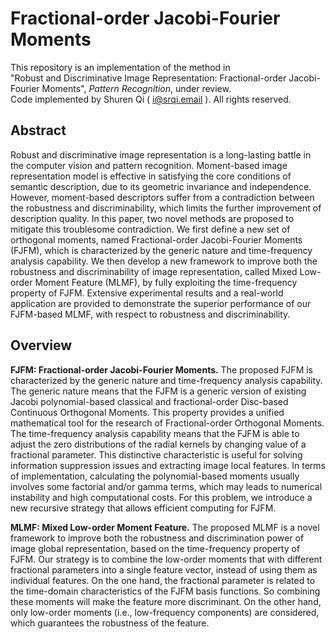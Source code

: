 # Fractional-order Jacobi-Fourier Moments
This repository is an implementation of the method in  
"Robust and Discriminative Image Representation: Fractional-order Jacobi-Fourier Moments", *Pattern Recognition*, under review.  
Code implemented by Shuren Qi ( i@srqi.email ). All rights reserved.  

## Abstract

Robust and discriminative image representation is a long-lasting battle in the computer vision and pattern recognition. Moment-based image representation model is effective in satisfying the core conditions of semantic description, due to its geometric invariance and independence. However, moment-based descriptors suffer from a contradiction between the robustness and discriminability, which limits the further improvement of description quality. In this paper, two novel methods are proposed to mitigate this troublesome contradiction. We first define a new set of orthogonal moments, named Fractional-order Jacobi-Fourier Moments (FJFM), which is characterized by the generic nature and time-frequency analysis capability. We then develop a new framework to improve both the robustness and discriminability of image representation, called Mixed Low-order Moment Feature (MLMF), by fully exploiting the time-frequency property of FJFM. Extensive experimental results and a real-world application are provided to demonstrate the superior performance of our FJFM-based MLMF, with respect to robustness and discriminability.

## Overview

**FJFM: Fractional-order Jacobi-Fourier Moments.** The proposed FJFM is characterized by the generic nature and time-frequency analysis capability. The generic nature means that the FJFM is a generic version of existing Jacobi polynomial-based classical and fractional-order Disc-based Continuous Orthogonal Moments. This property provides a unified mathematical tool for the research of Fractional-order Orthogonal Moments. The time-frequency analysis capability means that the FJFM is able to adjust the zero distributions of the radial kernels by changing value of a fractional parameter. This distinctive characteristic is useful for solving information suppression issues and extracting image local features. In terms of implementation, calculating the polynomial-based moments usually involves some factorial and/or gamma terms, which may leads to numerical instability and high computational costs. For this problem, we introduce a new recursive strategy that allows efficient computing for FJFM.

**MLMF:  Mixed Low-order Moment Feature.** The proposed MLMF is a novel framework to improve both the robustness and discrimination power of image global representation, based on the time-frequency property of FJFM. Our strategy is to combine the low-order moments that with different fractional parameters into a single feature vector, instead of using them as individual features. On the one hand, the fractional parameter is related to the time-domain characteristics of the FJFM basis functions. So combining these moments will make the feature more discriminant. On the other hand, only low-order moments (i.e., low-frequency components) are considered, which guarantees the robustness of the feature. 


